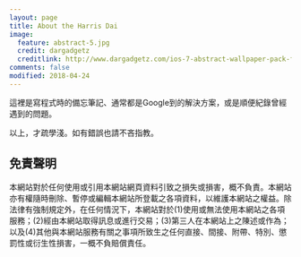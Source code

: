 ```yaml
---
layout: page
title: About the Harris Dai
image:
  feature: abstract-5.jpg
  credit: dargadgetz
  creditlink: http://www.dargadgetz.com/ios-7-abstract-wallpaper-pack-for-iphone-5-and-ipod-touch-retina/
comments: false
modified: 2018-04-24
---
```


這裡是寫程式時的備忘筆記、通常都是Google到的解決方案，或是順便紀錄曾經遇到的問題。

以上，才疏學淺。如有錯誤也請不吝指教。


## 免責聲明 ##

本網站對於任何使用或引用本網站網頁資料引致之損失或損害，概不負責。本網站亦有權隨時刪除、暫停或編輯本網站所登載之各項資料，以維護本網站之權益。除法律有強制規定外，在任何情況下，本網站對於(1)使用或無法使用本網站之各項服務；(2)經由本網站取得訊息或進行交易；(3)第三人在本網站上之陳述或作為；以及(4)其他與本網站服務有關之事項所致生之任何直接、間接、附帶、特別、懲罰性或衍生性損害，一概不負賠償責任。

